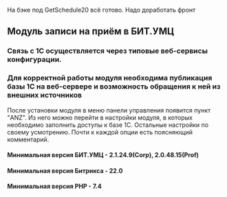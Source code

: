На бэке под GetSchedule20 всё готово. Надо доработать фронт


## Модуль записи на приём в БИТ.УМЦ

### Связь с 1С осуществляется через типовые веб-сервисы конфигурации.
### Для корректной работы модуля необходима публикация базы 1С на веб-сервере и возможность обращения к ней из внешних источников

После установки модуля в меню панели управления появится пункт "ANZ". 
Из него можно перейти в настройки модуля, в которых необходимо заполнить
доступы к базе 1С. 
Остальные настройки по своему усмотрению. Почти к каждой опции есть поясняющий комментарий.

#### Минимальная версия БИТ.УМЦ - 2.1.24.9(Corp), 2.0.48.15(Prof)
#### Минимальная версия Битрикса - 22.0
#### Минимальная версия PHP - 7.4
